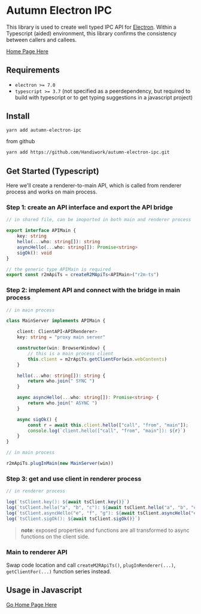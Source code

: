 # Autumn Electron IPC

This library is used to create well typed IPC API for [Electron](https://www.electronjs.org). Within a Typescript (aided) environment, this library confirms the consistency between callers and callees.

 [Home Page Here](https://handiwork.github.io/autumn-electron-ipc/)

## Requirements
-  `electron >= 7.0 `
-  `typescript >= 3.7` (not specified as a peerdependency, but required to build with typescript or to get typing suggestions in a javascript project)

## Install

 ```bash
 yarn add autumn-electron-ipc
 ```
 from github
  ```bash
 yarn add https://github.com/Handiwork/autumn-electron-ipc.git
 ```

## Get Started (Typescript)
Here we'll create a renderer-to-main API, which is called from renderer process and works on main process.

### Step 1: create an API interface and export the API bridge
```typescript
// in shared file, can be imoported in both main and renderer process

export interface APIMain {
    key: string
    hello(...who: string[]): string
    asyncHello(...who: string[]): Promise<string>
    sigOk(): void
}

// the generic type APIMain is required
export const r2mApiTs = createR2MApiTs<APIMain>("r2m-ts")

```
### Step 2: implement API and connect with the bridge in main process
```typescript
// in main process

class MainServer implements APIMain {

    client: ClientAPI<APIRenderer>
    key: string = "proxy main server"

    constructor(win: BrowserWindow) {
        // this is a main process client
        this.client = m2rApiTs.getClientFor(win.webContents)
    }

    hello(...who: string[]): string {
        return who.join(" SYNC ")
    }

    async asyncHello(...who: string[]): Promise<string> {
        return who.join(" ASYNC ")
    }

    async sigOk() {
        const r = await this.client.hello(["call", "from", "main"]);
        console.log(`client.hello(["call", "from", "main"]): ${r}`)
    }
}
```

```typescript
// in main process

r2mApiTs.plugInMain(new MainServer(win))
```
### Step 3: get and use client in renderer process
```ts
// in renderer process

log(`tsClient.key(): ${await tsClient.key()}`)
log(`tsClient.hello("a", "b", "c"): ${await tsClient.hello("a", "b", "c")}`)
log(`tsClient.asyncHello("e", "f", "g"): ${await tsClient.asyncHello("e", "f", "g")}`)
log(`tsClient.sigOk(): ${await tsClient.sigOk()}`)
```

> **note**: exposed properties and functions are all transformed to async functions on the client side.

### Main to renderer API

Swap code location and call `createM2RApiTs()`, `plugInRenderer(...)`, `getClientFor(...)` function series instead.


## Usage in Javascript
 [Go Home Page Here](https://handiwork.github.io/autumn-electron-ipc/)

